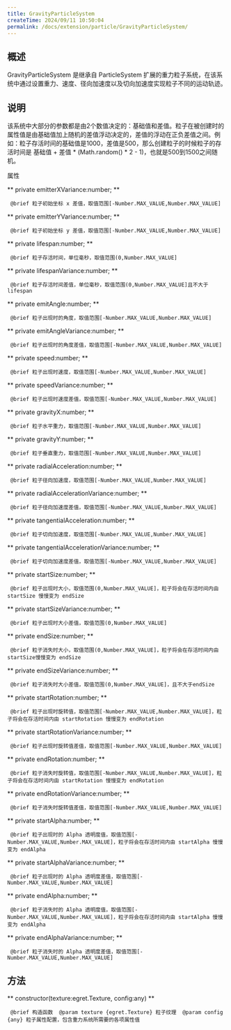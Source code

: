 ```yaml
---
title: GravityParticleSystem
createTime: 2024/09/11 10:50:04
permalink: /docs/extension/particle/GravityParticleSystem/
---
```

## 概述

GravityParticleSystem 是继承自 ParticleSystem 扩展的重力粒子系统，在该系统中通过设置重力、速度、径向加速度以及切向加速度实现粒子不同的运动轨迹。

## 说明

该系统中大部分的参数都是由2个数值决定的：基础值和差值。粒子在被创建时的属性值是由基础值加上随机的差值浮动决定的，差值的浮动在正负差值之间。例如：粒子存活时间的基础值是1000，差值是500，那么创建粒子的时候粒子的存活时间是 基础值 + 差值 * (Math.random() * 2 - 1)，也就是500到1500之间随机。

属性

** private emitterXVariance:number; **

```
 @brief 粒子初始坐标 x 差值，取值范围[-Number.MAX_VALUE,Number.MAX_VALUE]
```

** private emitterYVariance:number; **

```
 @brief 粒子初始坐标 y 差值，取值范围[-Number.MAX_VALUE,Number.MAX_VALUE]
```

** private lifespan:number; **

```
 @brief 粒子存活时间，单位毫秒，取值范围(0,Number.MAX_VALUE]
```

** private lifespanVariance:number; **

```
 @brief 粒子存活时间差值，单位毫秒，取值范围(0,Number.MAX_VALUE]且不大于 lifespan
```

** private emitAngle:number; **

```
 @brief 粒子出现时的角度，取值范围[-Number.MAX_VALUE,Number.MAX_VALUE]
```

** private emitAngleVariance:number; **

```
 @brief 粒子出现时的角度差值，取值范围[-Number.MAX_VALUE,Number.MAX_VALUE]
```

** private speed:number; **

```
 @brief 粒子出现时速度，取值范围[-Number.MAX_VALUE,Number.MAX_VALUE]
```

** private speedVariance:number; **

```
 @brief 粒子出现时速度差值，取值范围[-Number.MAX_VALUE,Number.MAX_VALUE]
```

** private gravityX:number; **

```
 @brief 粒子水平重力，取值范围[-Number.MAX_VALUE,Number.MAX_VALUE]
```

** private gravityY:number; **

```
 @brief 粒子垂直重力，取值范围[-Number.MAX_VALUE,Number.MAX_VALUE]
```

** private radialAcceleration:number; **

```
 @brief 粒子径向加速度，取值范围[-Number.MAX_VALUE,Number.MAX_VALUE]
```

** private radialAccelerationVariance:number; **

```
 @brief 粒子径向加速度差值，取值范围[-Number.MAX_VALUE,Number.MAX_VALUE]
```

** private tangentialAcceleration:number; **

```
 @brief 粒子切向加速度，取值范围[-Number.MAX_VALUE,Number.MAX_VALUE]
```

** private tangentialAccelerationVariance:number; **

```
 @brief 粒子切向加速度差值，取值范围[-Number.MAX_VALUE,Number.MAX_VALUE]
``` 
 
** private startSize:number; **

```
 @brief 粒子出现时大小，取值范围(0,Number.MAX_VALUE]，粒子将会在存活时间内由 startSize 慢慢变为 endSize
```

** private startSizeVariance:number; **

```
 @brief 粒子出现时大小差值，取值范围(0,Number.MAX_VALUE]
```

** private endSize:number; **

```
 @brief 粒子消失时大小，取值范围(0,Number.MAX_VALUE]，粒子将会在存活时间内由 startSize慢慢变为 endSize
```

** private endSizeVariance:number; **

```
 @brief 粒子消失时大小差值，取值范围(0,Number.MAX_VALUE]，且不大于endSize
```

** private startRotation:number; **

```
 @brief 粒子出现时旋转值，取值范围[-Number.MAX_VALUE,Number.MAX_VALUE]，粒子将会在存活时间内由 startRotation 慢慢变为 endRotation
```

** private startRotationVariance:number; **

```
 @brief 粒子出现时旋转值差值，取值范围[-Number.MAX_VALUE,Number.MAX_VALUE]
```

** private endRotation:number; **

```
 @brief 粒子消失时旋转值，取值范围[-Number.MAX_VALUE,Number.MAX_VALUE]，粒子将会在存活时间内由 startRotation 慢慢变为 endRotation
```

** private endRotationVariance:number; **

```
 @brief 粒子消失时旋转值差值，取值范围[-Number.MAX_VALUE,Number.MAX_VALUE]
```

** private startAlpha:number; **

```
 @brief 粒子出现时的 Alpha 透明度值，取值范围[-Number.MAX_VALUE,Number.MAX_VALUE]，粒子将会在存活时间内由 startAlpha 慢慢变为 endAlpha
```

** private startAlphaVariance:number; **

```
 @brief 粒子出现时的 Alpha 透明度差值，取值范围[-Number.MAX_VALUE,Number.MAX_VALUE]
```

** private endAlpha:number; **

```
 @brief 粒子消失时的 Alpha 透明度值，取值范围[-Number.MAX_VALUE,Number.MAX_VALUE]，粒子将会在存活时间内由 startAlpha 慢慢变为 endAlpha
```

** private endAlphaVariance:number; **

```
 @brief 粒子消失时的 Alpha 透明度差值，取值范围[-Number.MAX_VALUE,Number.MAX_VALUE]
```

## 方法

** constructor(texture:egret.Texture, config:any) **

```
 @brief 构造函数  @param texture {egret.Texture} 粒子纹理  @param config {any} 粒子属性配置，包含重力系统所需要的各项属性值
``` 